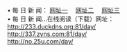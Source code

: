 &#8226; 每 日 新 闻：
<a href="http://233.duckdns.org:81/day/" target="_blank">网址一</a>
　<a href="http://337.zyns.com:81/day/" target="_blank">网址二</a>
　<a href="http://no.25u.com/day/" target="_blank">网址三</a><br />
&#8226; 每 日 新 闻...在线阅读（下载）网址：<br />
  <a href="http://233.duckdns.org:81/day/" target="_blank">http://233.duckdns.org:81/day/</a><br />
  <a href="http://337.zyns.com:81/day/" target="_blank">http://337.zyns.com:81/day/</a><br />
  <a href="http://no.25u.com/day/" target="_blank">http://no.25u.com/day/</a><br />

